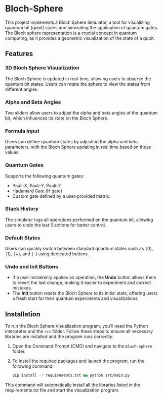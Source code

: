 # Bloch-Sphere

This project implements a Bloch Sphere Simulator, a tool for visualizing quantum bit (qubit) states and simulating the application of quantum gates. The Bloch sphere representation is a crucial concept in quantum computing, as it provides a geometric visualization of the state of a qubit.

## Features

### 3D Bloch Sphere Visualization
The Bloch Sphere is updated in real-time, allowing users to observe the quantum bit states. Users can rotate the sphere to view the states from different angles.

### Alpha and Beta Angles
Two sliders allow users to adjust the alpha and beta angles of the quantum bit, which influences its state on the Bloch Sphere.

### Formula Input
Users can define quantum states by adjusting the alpha and beta parameters, with the Bloch Sphere updating in real time based on these values.

### Quantum Gates
Supports the following quantum gates:
- Pauli-X, Pauli-Y, Pauli-Z
- Hadamard Gate (H gate)
- Custom gate defined by a user-provided matrix.

### Stack History
The simulator logs all operations performed on the quantum bit, allowing users to undo the last 5 actions for better control.

### Default States
Users can quickly switch between standard quantum states such as ∣0⟩, ∣1⟩, ∣+⟩, and ∣-⟩ using dedicated buttons.

### Undo and Init Buttons
- If a user mistakenly applies an operation, the **Undo** button allows them to revert the last change, making it easier to experiment and correct mistakes.  
- The **Init** button resets the Bloch Sphere to its initial state, offering users a fresh start for their quantum experiments and visualizations.

## Installation

To run the Bloch Sphere Visualization program, you'll need the Python interpreter and the `src` folder. Follow these steps to ensure all necessary libraries are installed and the program runs correctly:

1. Open the Command Prompt (CMD) and navigate to the `Bloch-Sphere` folder.
2. To install the required packages and launch the program, run the following command:
   
   ```bash
   pip install -r requirements.txt && python src/main.py
   ```
This command will automatically install all the libraries listed in the requirements.txt file and start the visualization program.